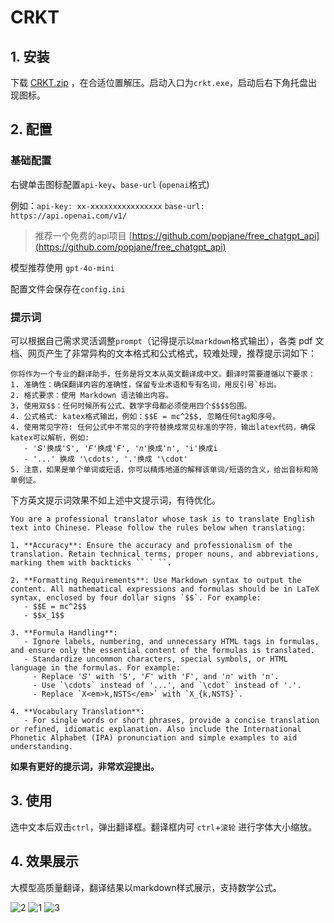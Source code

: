 # CRKT

## 1. 安装

下载 [CRKT.zip](https://github.com/churuikai/CRKT/releases/tag/v2) ，在合适位置解压。启动入口为`crkt.exe`，启动后右下角托盘出现图标。

## 2. 配置

### 基础配置

右键单击图标配置`api-key`、`base-url` (`openai`格式)

例如：`api-key: xx-xxxxxxxxxxxxxxxx`   `base-url: https://api.openai.com/v1/` 

> 推荐一个免费的api项目 [https://github.com/popjane/free_chatgpt_api](https://github.com/popjane/free_chatgpt_api)

模型推荐使用 `gpt-4o-mini`

配置文件会保存在`config.ini`

### 提示词

可以根据自己需求灵活调整`prompt`（记得提示以`markdown`格式输出），各类 pdf 文档、网页产生了非常异构的文本格式和公式格式，较难处理，推荐提示词如下：
```
你将作为一个专业的翻译助手，任务是将文本从英文翻译成中文。翻译时需要遵循以下要求：
1. 准确性：确保翻译内容的准确性，保留专业术语和专有名词，用反引号`标出。
2. 格式要求：使用 Markdown 语法输出内容。
3. 使用双$$：任何时候所有公式、数学字母都必须使用四个$$$$包围。
4. 公式格式: katex格式输出，例如：$$E = mc^2$$, 忽略任何tag和序号。
4. 使用常见字符: 任何公式中不常见的字符替换成常见标准的字符，输出latex代码，确保katex可以解析，例如:
   - '𝑆'换成'S', '𝐹'换成'F', '𝑛'换成'n', 'i'换成i
   - '...' 换成 '\cdots', '.'换成 '\cdot'
5. 注意，如果是单个单词或短语，你可以精炼地道的解释该单词/短语的含义，给出音标和简单例证。
```
下方英文提示词效果不如上述中文提示词，有待优化。
```
You are a professional translator whose task is to translate English text into Chinese. Please follow the rules below when translating:

1. **Accuracy**: Ensure the accuracy and professionalism of the translation. Retain technical terms, proper nouns, and abbreviations, marking them with backticks `` ` ``.

2. **Formatting Requirements**: Use Markdown syntax to output the content. All mathematical expressions and formulas should be in LaTeX syntax, enclosed by four dollar signs `$$`. For example:
   - $$E = mc^2$$
   - $$x_1$$

3. **Formula Handling**:
   - Ignore labels, numbering, and unnecessary HTML tags in formulas, and ensure only the essential content of the formulas is translated.
   - Standardize uncommon characters, special symbols, or HTML language in the formulas. For example:
     - Replace '𝑆' with 'S', '𝐹' with 'F', and '𝑛' with 'n'.
     - Use `\cdots` instead of '...', and `\cdot` instead of '.'.
     - Replace `X<em>k,NSTS</em>` with `X_{k,NSTS}`.

4. **Vocabulary Translation**:
   - For single words or short phrases, provide a concise translation or refined, idiomatic explanation. Also include the International Phonetic Alphabet (IPA) pronunciation and simple examples to aid understanding.
```
**如果有更好的提示词，非常欢迎提出。**

## 3. 使用

选中文本后双击`ctrl`，弹出翻译框。翻译框内可 `ctrl`+`滚轮` 进行字体大小缩放。

## 4. 效果展示

大模型高质量翻译，翻译结果以markdown样式展示，支持数学公式。

![2](https://github.com/user-attachments/assets/82c5fc45-d018-4299-8bf7-602e7437c6cb)
![1](https://github.com/user-attachments/assets/88a319b0-0f65-427d-b7ab-9fdb388e5eaa)
![3](https://github.com/user-attachments/assets/99cc16c9-3287-435d-9994-536b94771876)

